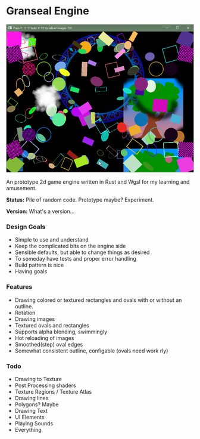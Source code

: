 <h1>Granseal Engine</h1>
<img src="cover.png">
<p>An prototype 2d game engine written in Rust and Wgsl for my learning and amusement.</p>
<p><b>Status:</b> Pile of random code. Prototype maybe? Experiment.</p>
<p><b>Version:</b> What's a version...</p>
<h3>Design Goals</h3>
<ul>
<li>Simple to use and understand</li>
<li>Keep the complicated bits on the engine side</li>
<li>Sensible defaults, but able to change things as desired</li>
<li>To someday have tests and proper error  handling</li>
<li>Build pattern is nice</li>
<li>Having goals</li>
</ul>
<h3>Features</h3>
<ul>
<li>Drawing colored or textured rectangles and ovals with or without an outline.</li>
<li>Rotation</li>
<li>Drawing images</li>
<li>Textured ovals and rectangles</li>
<li>Supports alpha blending, swimmingly</li>
<li>Hot reloading of images</li>
<li>Smoothed(step) oval edges</li>
<li>Somewhat consistent outline, configable (ovals need work rly)</li>
</ul>
<h3>Todo</h3>
<ul>
<li>Drawing to Texture</li>
<li>Post Processing shaders</li>
<li>Texture Regions / Texture Atlas</li>
<li>Drawing lines</li>
<li>Polygons? Maybe</li>
<li>Drawing Text</li>
<li>UI Elements</li>
<li>Playing Sounds</li>
<li>Everything</li>
</ul>